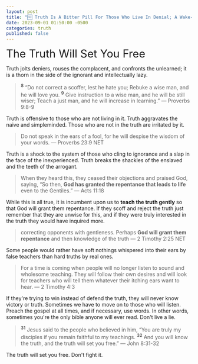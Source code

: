 ```yaml
---
layout: post
title: "🆓 Truth Is A Bitter Pill For Those Who Live In Denial; A Wake-up Call For Those Who've Been Sleepwalking Through Life." 
date: 2023-09-01 01:50:00 -0500
categories: truth
published: false
---
```


<span style="font-size:2.1em">The Truth Will Set You Free</span>

Truth jolts deniers, rouses the complacent, and confronts the unlearned; it is a thorn in the side of the ignorant and intellectually lazy.

> <sup style="font-weight:bold;">8</sup> “Do not correct a scoffer, lest he hate you; Rebuke a wise man, and he will love you. <sup style="font-weight:bold;">9</sup> Give instruction to a wise man, and he will be still wiser; Teach a just man, and he will increase in learning.” &mdash; Proverbs 9:8-9

Truth is offensive to those who are not living in it. Truth aggravates the naive and simpleminded. Those who are not in the truth are irritated by it.

> Do not speak in the ears of a fool, for he will despise the wisdom of your words. &mdash; Proverbs 23:9 NET

Truth is a shock to the system of those who cling to ignorance and a slap in the face of the inexperienced. Truth breaks the shackles of the enslaved and the teeth of the arrogant.

> When they heard this, they ceased their objections and praised God, saying, “So then, **God has granted the repentance that leads to life** even to the Gentiles.” &mdash; Acts 11:18

While this is all true, it is incumbent upon us to **teach the truth gently** so that God will grant them repentance. If they scoff and reject the truth just remember that they are unwise for this, and if they were truly interested in the truth they would have inquired more.

> correcting opponents with gentleness. Perhaps **God will grant them repentance** and then knowledge of the truth &mdash; 2 Timothy 2:25 NET

Some people would rather have soft nothings whispered into their ears by false teachers than hard truths by real ones.

> For a time is coming when people will no longer listen to sound and wholesome teaching. They will follow their own desires and will look for teachers who will tell them whatever their itching ears want to hear. &mdash; 2 Timothy 4:3

<!-- This ministry has proven and provided evidence for it's every position no matter how hard the teaching. There will always be those who would rather win arguments than defend the truth. Move on to other people in need. -->

If they're trying to win instead of defend the truth, they will never know victory or truth. Sometimes we have to move on to those who will listen. Preach the gospel at all times, and if necessary, use words. In other words, sometimes you're the only bible anyone will ever read. Don't live a lie.

> <sup style="font-weight:bold;">31</sup> Jesus said to the people who believed in him, “You are truly my disciples if you remain faithful to my teachings. <sup style="font-weight:bold;">32</sup> And you will know the truth, and the truth will set you free.” &mdash; John 8:31-32

The truth will set you free. Don't fight it.

<script>
    var refTagger = {
        settings: {
            bibleVersion: 'NLT'
        }
    }; 

    (function(d, t) {
        var n=d.querySelector('[nonce]');
        refTagger.settings.nonce = n && (n.nonce||n.getAttribute('nonce'));
        var g = d.createElement(t), s = d.getElementsByTagName(t)[0];
        g.src = 'https://api.reftagger.com/v2/RefTagger.js';
        g.nonce = refTagger.settings.nonce;
        s.parentNode.insertBefore(g, s);
    }(document, 'script'));
</script>